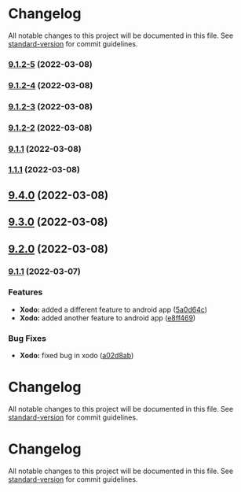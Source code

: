 # Changelog

All notable changes to this project will be documented in this file. See [standard-version](https://github.com/conventional-changelog/standard-version) for commit guidelines.

### [9.1.2-5](https://github.com/jahuang40/ConventionalCommitSample/compare/v9.1.2-4...v9.1.2-5) (2022-03-08)

### [9.1.2-4](https://github.com/jahuang40/ConventionalCommitSample/compare/v9.1.2-3...v9.1.2-4) (2022-03-08)

### [9.1.2-3](https://github.com/jahuang40/ConventionalCommitSample/compare/v9.1.2-2...v9.1.2-3) (2022-03-08)

### [9.1.2-2](https://github.com/jahuang40/ConventionalCommitSample/compare/v9.1.2-1...v9.1.2-2) (2022-03-08)

### [9.1.1](https://github.com/jahuang40/ConventionalCommitSample/compare/v1.1.1...v9.1.1) (2022-03-08)

### [1.1.1](https://github.com/jahuang40/ConventionalCommitSample/compare/v9.4.0...v1.1.1) (2022-03-08)

## [9.4.0](https://github.com/jahuang40/ConventionalCommitSample/compare/v9.3.0...v9.4.0) (2022-03-08)

## [9.3.0](https://github.com/jahuang40/ConventionalCommitSample/compare/v9.2.0...v9.3.0) (2022-03-08)

## [9.2.0](https://github.com/jahuang40/ConventionalCommitSample/compare/v9.1.1...v9.2.0) (2022-03-08)

### [9.1.1](https://github.com/jahuang40/ConventionalCommitSample/compare/v9.1.0...v9.1.1) (2022-03-07)


### Features

* **Xodo:** added a different feature to android app ([5a0d64c](https://github.com/jahuang40/ConventionalCommitSample/commit/5a0d64c9a442cdc22fef67298dfbc8428ffe833e))
* **Xodo:** added another feature to android app ([e8ff469](https://github.com/jahuang40/ConventionalCommitSample/commit/e8ff4692d15dc7301b51a8dabb75dde639f368b5))


### Bug Fixes

* **Xodo:** fixed bug in xodo ([a02d8ab](https://github.com/jahuang40/ConventionalCommitSample/commit/a02d8ab4cd7ba8c5918a92bff85f5027233ddb38))

# Changelog

All notable changes to this project will be documented in this file. See [standard-version](https://github.com/conventional-changelog/standard-version) for commit guidelines.

# Changelog

All notable changes to this project will be documented in this file. See [standard-version](https://github.com/conventional-changelog/standard-version) for commit guidelines.
